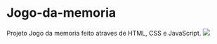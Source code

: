 # Jogo-da-memoria
Projeto Jogo da memoria feito atraves de HTML, CSS e JavaScript.
<img src="C:\Users\user.user-PC\Documents\CursoJS\Jdm\assets\images" >
